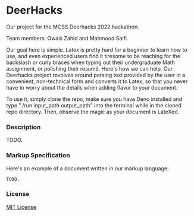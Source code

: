 # DeerHacks

Our project for the MCSS Deerhacks 2022 hackathon.

Team members: Owais Zahid and Mahmood Saifi. 

Our goal here is simple. Latex is pretty hard for a beginner to learn how to use, and even experienced users find it tiresome to be reaching for the backslash or curly braces when typing out their undergraduate Math assignment, or polishing their resumé. Here's how we can help. Our Deerhacks project revolves around parsing text provided by the user in a convenient, non-technical form and converts it to Latex, so that you never have to worry about the details when adding flavor to your document.

To use it, simply clone the repo, make sure you have Deno installed and type "./run input_path output_path" into the terminal while in the cloned repo directory. Then, observe the magic as your document is LateXed.


### Description

TODO.

### Markup Specification

Here's an example of a document written in our markup language:
```
TODO.
```



### License

[MIT License](/LICENSE)

